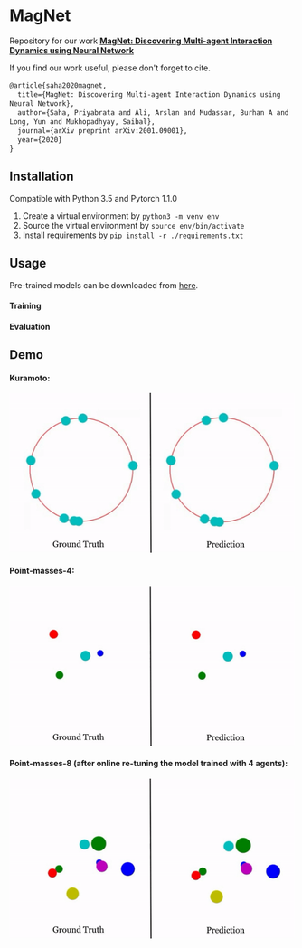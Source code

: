 # MagNet
Repository for our work [**MagNet: Discovering Multi-agent Interaction Dynamics using Neural Network**](https://arxiv.org/abs/2001.09001)

If you find our work useful, please don't forget to cite. 
```
@article{saha2020magnet,
  title={MagNet: Discovering Multi-agent Interaction Dynamics using Neural Network},
  author={Saha, Priyabrata and Ali, Arslan and Mudassar, Burhan A and Long, Yun and Mukhopadhyay, Saibal},
  journal={arXiv preprint arXiv:2001.09001},
  year={2020}
}

```

## Installation

Compatible with Python 3.5 and Pytorch 1.1.0

1. Create a virtual environment by `python3 -m venv env`
2. Source the virtual environment by `source env/bin/activate`
3. Install requirements by `pip install -r ./requirements.txt`

## Usage

Pre-trained models can be downloaded from [here](https://www.dropbox.com/sh/12c0wpgszty10hc/AABYKfrBdneQhKDmo8ony8vWa?dl=0).

#### Training

#### Evaluation

## Demo

#### Kuramoto:
![Kuramoto](https://github.com/sahapriyabrata/MagNet/blob/master/videos/Kuramoto.gif)

#### Point-masses-4:
![Point-masses-4](https://github.com/sahapriyabrata/MagNet/blob/master/videos/Point-masses-4.gif)

#### Point-masses-8 (after online re-tuning the model trained with 4 agents):
![Point-masses-8](https://github.com/sahapriyabrata/MagNet/blob/master/videos/Point-masses-8.gif)

